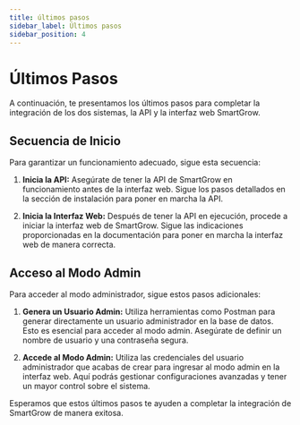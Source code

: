 ```yaml
---
title: últimos pasos
sidebar_label: Últimos pasos
sidebar_position: 4
---
```


# Últimos Pasos

A continuación, te presentamos los últimos pasos para completar la integración de los dos sistemas, la API y la interfaz web SmartGrow. 

## Secuencia de Inicio

Para garantizar un funcionamiento adecuado, sigue esta secuencia:

1. **Inicia la API:**
   Asegúrate de tener la API de SmartGrow en funcionamiento antes de la interfaz web. Sigue los pasos detallados en la sección de instalación para poner en marcha la API. 

2. **Inicia la Interfaz Web:**
   Después de tener la API en ejecución, procede a iniciar la interfaz web de SmartGrow. Sigue las indicaciones proporcionadas en la documentación para poner en marcha la interfaz web de manera correcta.

## Acceso al Modo Admin

Para acceder al modo administrador, sigue estos pasos adicionales:

1. **Genera un Usuario Admin:**
   Utiliza herramientas como Postman para generar directamente un usuario administrador en la base de datos. Esto es esencial para acceder al modo admin. Asegúrate de definir un nombre de usuario y una contraseña segura.

2. **Accede al Modo Admin:**
   Utiliza las credenciales del usuario administrador que acabas de crear para ingresar al modo admin en la interfaz web. Aquí podrás gestionar configuraciones avanzadas y tener un mayor control sobre el sistema.

Esperamos que estos últimos pasos te ayuden a completar la integración de SmartGrow de manera exitosa.

